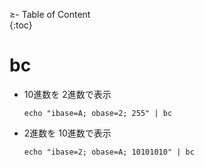 ≥- Table of Content  
{:toc}

# bc

* 10進数を 2進数で表示
  ```
  echo "ibase=A; obase=2; 255" | bc
  ```
* 2進数を 10進数で表示
  ```
  echo "ibase=2; obase=A; 10101010" | bc
  ```
